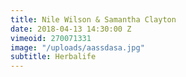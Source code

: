 ```yaml
---
title: Nile Wilson & Samantha Clayton
date: 2018-04-13 14:30:00 Z
vimeoid: 270071331
image: "/uploads/aassdasa.jpg"
subtitle: Herbalife
---
```


